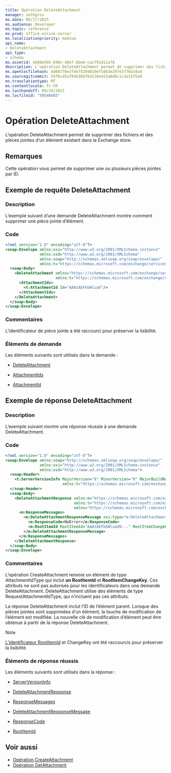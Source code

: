 ```yaml
---
title: Opération DeleteAttachment
manager: sethgros
ms.date: 09/17/2015
ms.audience: Developer
ms.topic: reference
ms.prod: office-online-server
ms.localizationpriority: medium
api_name:
- DeleteAttachment
api_type:
- schema
ms.assetid: 4d48e595-b98c-48e7-bbeb-cacf91d12a78
description: L’opération DeleteAttachment permet de supprimer des fichiers et des pièces jointes d’un élément existant dans la Exchange store.
ms.openlocfilehash: bd08776e1f4e75204819ef5463e297e3770a34a4
ms.sourcegitcommit: 54f6cd5a704b36b76d110ee53a6d6c1c3e15f5a9
ms.translationtype: MT
ms.contentlocale: fr-FR
ms.lasthandoff: 09/24/2021
ms.locfileid: "59546685"
---
```

# <a name="deleteattachment-operation"></a>Opération DeleteAttachment

L’opération DeleteAttachment permet de supprimer des fichiers et des pièces jointes d’un élément existant dans la Exchange store.
  
## <a name="remarks"></a>Remarques

Cette opération vous permet de supprimer une ou plusieurs pièces jointes par ID.
  
## <a name="deleteattachment-request-example"></a>Exemple de requête DeleteAttachment

### <a name="description"></a>Description

L’exemple suivant d’une demande DeleteAttachment montre comment supprimer une pièce jointe d’élément.
  
### <a name="code"></a>Code

```XML
<?xml version="1.0" encoding="utf-8"?>
<soap:Envelope xmlns:xsi="http://www.w3.org/2001/XMLSchema-instance"
               xmlns:xsd="http://www.w3.org/2001/XMLSchema"
               xmlns:soap="http://schemas.xmlsoap.org/soap/envelope/"
               xmlns:t="https://schemas.microsoft.com/exchange/services/2006/types">
  <soap:Body>
    <DeleteAttachment xmlns="https://schemas.microsoft.com/exchange/services/2006/messages"
                      xmlns:t="https://schemas.microsoft.com/exchange/services/2006/types">
      <AttachmentIds>
        <t:AttachmentId Id="AAAtAEFkbWluaX"/>
      </AttachmentIds>
    </DeleteAttachment>
  </soap:Body>
</soap:Envelope>
```

### <a name="comments"></a>Commentaires

L’identificateur de pièce jointe a été raccourci pour préserver la lisibilité.
  
### <a name="request-elements"></a>Éléments de demande

Les éléments suivants sont utilisés dans la demande :
  
- [DeleteAttachment](deleteattachment.md)
    
- [AttachmentIds](attachmentids.md)
    
- [AttachmentId](attachmentid.md)
    
## <a name="deleteattachment-response-example"></a>Exemple de réponse DeleteAttachment

### <a name="description"></a>Description

L’exemple suivant montre une réponse réussie à une demande DeleteAttachment.
  
### <a name="code"></a>Code

```XML
<?xml version="1.0" encoding="utf-8"?>
<soap:Envelope xmlns:soap="http://schemas.xmlsoap.org/soap/envelope/" 
               xmlns:xsi="http://www.w3.org/2001/XMLSchema-instance" 
               xmlns:xsd="http://www.w3.org/2001/XMLSchema">
  <soap:Header>
    <t:ServerVersionInfo MajorVersion="8" MinorVersion="0" MajorBuildNumber="662" MinorBuildNumber="0" 
                         xmlns:t="https://schemas.microsoft.com/exchange/services/2006/types"/>
  </soap:Header>
  <soap:Body>
    <DeleteAttachmentResponse xmlns:m="https://schemas.microsoft.com/exchange/services/2006/messages" 
                              xmlns:t="https://schemas.microsoft.com/exchange/services/2006/types" 
                              xmlns="https://schemas.microsoft.com/exchange/services/2006/messages">
      <m:ResponseMessages>
        <m:DeleteAttachmentResponseMessage xsi:type="m:DeleteAttachmentResponseMessageType" ResponseClass="Success">
          <m:ResponseCode>NoError</m:ResponseCode>
          <m:RootItemId RootItemId="AAAtAEFkbWluaXN..." RootItemChangeKey="CQAAABYAA..."/>
        </m:DeleteAttachmentResponseMessage>
      </m:ResponseMessages>
    </DeleteAttachmentResponse>
  </soap:Body>
</soap:Envelope>
```

### <a name="comments"></a>Commentaires

L’opération CreateAttachment renvoie un élément de type AttachmentIdType qui inclut **un RootItemId** et **RootItemChangeKey**. Ces attributs ne sont pas autorisés pour les identificateurs dans une demande DeleteAttachment. DeleteAttachment utilise des éléments de type RequestAttachmentIdType, qui n’incluent pas ces attributs.
  
La réponse DeleteAttachment inclut l’ID de l’élément parent. Lorsque des pièces jointes sont supprimées d’un élément, la touche de modification de l’élément est modifiée. La nouvelle clé de modification d’élément peut être obtenue à partir de la réponse DeleteAttachment.
  
> [!NOTE]
> [L’identificateur RootItemId](rootitemid.md) et ChangeKey ont été raccourcis pour préserver la lisibilité. 
  
### <a name="successful-response-elements"></a>Éléments de réponse réussis

Les éléments suivants sont utilisés dans la réponse :
  
- [ServerVersionInfo](serverversioninfo.md)
    
- [DeleteAttachmentResponse](deleteattachmentresponse.md)
    
- [ResponseMessages](responsemessages.md)
    
- [DeleteAttachmentResponseMessage](deleteattachmentresponsemessage.md)
    
- [ResponseCode](responsecode.md)
    
- [RootItemId](rootitemid.md)
    
## <a name="see-also"></a>Voir aussi

- [Opération CreateAttachment](createattachment-operation.md) 
- [Opération GetAttachment](getattachment-operation.md)

